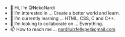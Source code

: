 - 👋 Hi, I’m @NekoNardi
- 👀 I’m interested in ... Create a better world and learn.
- 🌱 I’m currently learning ... HTML, CSS, C and C++.
- 💞️ I’m looking to collaborate on ... Everything.
- 📫 How to reach me ... nardiluizfellype@gmail.com
